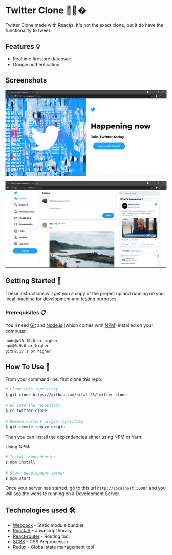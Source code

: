# Twitter Clone 🛫🛬�

Twitter Clone made with Reactjs. 
It's not the exact clone, but it do have the functionality to tweet.

## Features 💡 

- Realtime firestore databsae.
- Google authentication

## Screenshots

<div align="center" style="
    flex-wrap: wrap;
    display: flex;
    gap: 1rem;
">
  <img src="https://raw.githubusercontent.com/bilal-23/twitter-clone/master/screenshots/login.PNG" alt="login page" width="100%">
  <img src="https://raw.githubusercontent.com/bilal-23/twitter-clone/master/screenshots/feed-1.PNG" alt="feed" width="100%">
</div>

## Getting Started 🚀

These instructions will get you a copy of the project up and running on your local machine for development and testing purposes.

### Prerequisites 📋

You'll need [Git](https://git-scm.com) and [Node.js](https://nodejs.org/en/download/) (which comes with [NPM](http://npmjs.com)) installed on your computer.

```
node@v10.16.0 or higher
npm@6.9.0 or higher
git@2.17.1 or higher
```

## How To Use 🔧

From your command line, first clone this repo:

```bash
# Clone this repository
$ git clone https://github.com/bilal-23/twitter-clone

# Go into the repository
$ cd twitter-clone

# Remove current origin repository
$ git remote remove origin
```

Then you can install the dependencies either using NPM or Yarn:

Using NPM:

```bash
# Install dependencies
$ npm install

# Start development server
$ npm start
```

Once your server has started, go to this url `http://localhost:3000/` and you will see the website running on a Development Server.


## Technologies used 🛠️

- [Webpack](https://webpack.js.org/concepts/) - Static module bundler
- [ReactJS](https://reactjs.org) - Javascript library
- [React-router](https://www.npmjs.com/package/react-router) - Routing tool
- [SCSS](https://sass-lang.com/) - CSS Preprocessor
- [Redux](https://redux-toolkit.js.org) - Global state management tool


